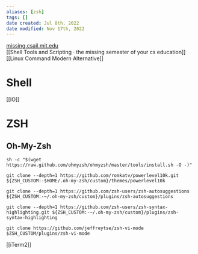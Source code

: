 ```yaml
---
aliases: [zsh]
tags: [] 
date created: Jul 8th, 2022
date modified: Nov 17th, 2022
---
```

[missing.csail.mit.edu](https://missing.csail.mit.edu/2020/shell-tools/)  
[[Shell Tools and Scripting · the missing semester of your cs education]]  
[[Linux Command Modern Alternative]]

# Shell
[[IO]]

# ZSH

## Oh-My-Zsh
`sh -c "$(wget https://raw.github.com/ohmyzsh/ohmyzsh/master/tools/install.sh -O -)"`

`git clone --depth=1 https://github.com/romkatv/powerlevel10k.git ${ZSH_CUSTOM:-$HOME/.oh-my-zsh/custom}/themes/powerlevel10k`

`git clone --depth=1 https://github.com/zsh-users/zsh-autosuggestions ${ZSH_CUSTOM:-~/.oh-my-zsh/custom}/plugins/zsh-autosuggestions`

`git clone --depth=1 https://github.com/zsh-users/zsh-syntax-highlighting.git ${ZSH_CUSTOM:-~/.oh-my-zsh/custom}/plugins/zsh-syntax-highlighting`

`git clone https://github.com/jeffreytse/zsh-vi-mode $ZSH_CUSTOM/plugins/zsh-vi-mode`

[[iTerm2]]